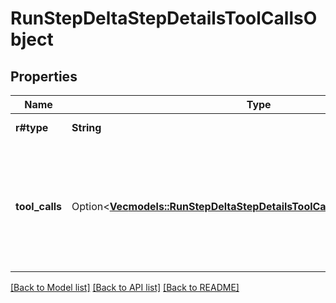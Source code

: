 # RunStepDeltaStepDetailsToolCallsObject

## Properties

Name | Type | Description | Notes
------------ | ------------- | ------------- | -------------
**r#type** | **String** | Always `tool_calls`. | 
**tool_calls** | Option<[**Vec<models::RunStepDeltaStepDetailsToolCallsObjectToolCallsInner>**](RunStepDeltaStepDetailsToolCallsObject_tool_calls_inner.md)> | An array of tool calls the run step was involved in. These can be associated with one of three types of tools: `code_interpreter`, `retrieval`, or `function`.  | [optional]

[[Back to Model list]](../README.md#documentation-for-models) [[Back to API list]](../README.md#documentation-for-api-endpoints) [[Back to README]](../README.md)


